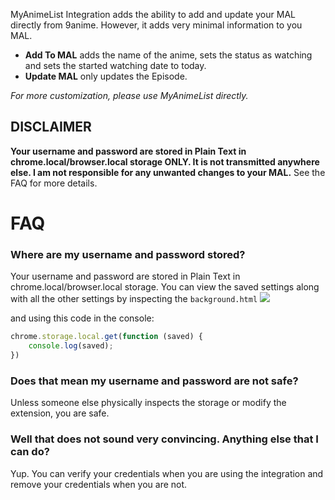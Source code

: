 MyAnimeList Integration adds the ability to add and update your MAL  directly from 9anime. However, it adds very minimal information to you MAL. 
* **Add To MAL** adds the name of the anime, sets the status as watching and sets the started watching date to today.
* **Update MAL** only updates the Episode. 

*For more customization, please use MyAnimeList directly.*
## DISCLAIMER 
**Your username and password are stored in Plain Text in chrome.local/browser.local storage ONLY. It is not transmitted anywhere else. I am not responsible for any unwanted changes to your MAL.** See the FAQ for more details.

# FAQ
### Where are my username and password stored?
Your username and password are stored in Plain Text in chrome.local/browser.local storage. You can view the saved settings along with all the other settings by inspecting the `background.html`
![](https://preview.ibb.co/mU9vbQ/bg.png)

and using this code in the console:
```js
chrome.storage.local.get(function (saved) {
	console.log(saved);
})
```
### Does that mean my username and password are not safe?
Unless someone else physically inspects the storage or modify the extension, you are safe.

### Well that does not sound very convincing. Anything else that I can do?
Yup. You can verify your credentials when you are using the integration and remove your credentials when you are not.
